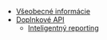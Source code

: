 - [Všeobecné informácie](sk/common.md)
- [Doplnkové  API](sk/additional.md)
    - [Inteligentný reporting](sk/additional/reporting.md)